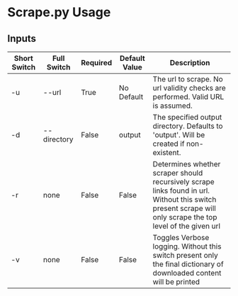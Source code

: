 # Scrape.py Usage

## Inputs

| Short Switch | Full Switch | Required | Default Value | Description |
|--------------|-------------|----------|---------------|-------------|
| -u | --url | True | No Default | The url to scrape. No url validity checks are performed. Valid URL is assumed. |
| -d | --directory | False | output | The specified output directory. Defaults to 'output'. Will be created if non-existent. |
| -r | none | False | False | Determines whether scraper should recursively scrape links found in url. Without this switch present scrape will only scrape the top level of the given url |
| -v | none | False | False | Toggles Verbose logging. Without this switch present only the final dictionary of downloaded content will be printed
